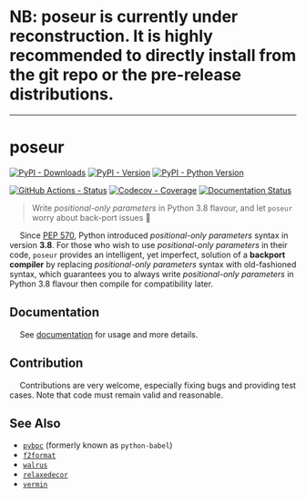 # NB: poseur is currently under reconstruction. It is highly recommended to directly install from the git repo or the pre-release distributions.

---

# poseur

[![PyPI - Downloads](https://pepy.tech/badge/python-poseur)](https://pepy.tech/count/python-poseur)
[![PyPI - Version](https://img.shields.io/pypi/v/bpc-poseur.svg)](https://pypi.org/project/bpc-poseur)
[![PyPI - Python Version](https://img.shields.io/pypi/pyversions/bpc-poseur.svg)](https://pypi.org/project/bpc-poseur)

[![GitHub Actions - Status](https://github.com/pybpc/bpc-poseur/workflows/Build/badge.svg)](https://github.com/pybpc/bpc-poseur/actions?query=workflow%3ABuild)
[![Codecov - Coverage](https://codecov.io/gh/pybpc/bpc-poseur/branch/master/graph/badge.svg)](https://codecov.io/gh/pybpc/bpc-poseur)
[![Documentation Status](https://readthedocs.org/projects/bpc-poseur/badge/?version=latest)](https://bpc-poseur.readthedocs.io/en/latest/)

> Write *positional-only parameters* in Python 3.8 flavour, and let `poseur` worry about back-port issues :beer:

&emsp; Since [PEP 570](https://www.python.org/dev/peps/pep-0572/), Python introduced *positional-only parameters*
syntax in version __3.8__. For those who wish to use *positional-only parameters* in their code, `poseur` provides an
intelligent, yet imperfect, solution of a **backport compiler** by replacing *positional-only parameters* syntax with
old-fashioned syntax, which guarantees you to always write *positional-only parameters* in Python 3.8 flavour then
compile for compatibility later.

## Documentation

&emsp; See [documentation](https://bpc-poseur.readthedocs.io/en/latest/) for usage and more details.

## Contribution

&emsp; Contributions are very welcome, especially fixing bugs and providing test cases.
Note that code must remain valid and reasonable.

## See Also

- [`pybpc`](https://github.com/pybpc/bpc) (formerly known as `python-babel`)
- [`f2format`](https://github.com/pybpc/f2format)
- [`walrus`](https://github.com/pybpc/walrus)
- [`relaxedecor`](https://github.com/pybpc/relaxedecor)
- [`vermin`](https://github.com/netromdk/vermin)
